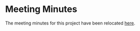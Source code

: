 # Meeting Minutes

The meeting minutes for this project have been relocated [here](https://github.com/uiowa-cs-5800-0001-fall-2018/blocklybot/wiki/Meeting-Minutes).
